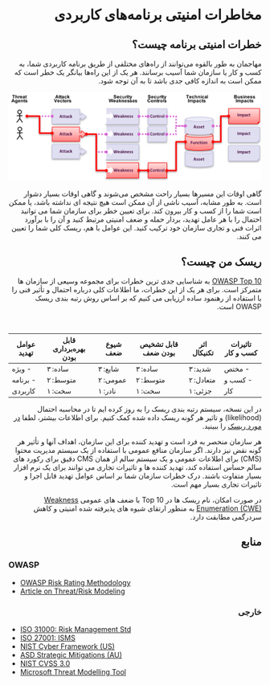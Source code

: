 # <div dir="rtl" align="right">مخاطرات امنیتی برنامه‌های کاربردی</div>

## <div dir="rtl" align="right">خطرات امنیتی برنامه چیست؟</div>

<p dir="rtl" align="right">مهاجمان به طور بالقوه می‌توانند از راه‌‌های مختلفی از طریق برنامه کاربردی شما، به کسب و کار یا سازمان شما آسیب برسانند. هر یک از این راه‌ها بیانگر یک خطر است که ممکن است به اندازه کافی جدی باشد تا به آن توجه شود.</p>

![App Security Risks](images/0x10-risk-1.png)

<p dir="rtl" align="right">گاهی اوقات این مسیرها بسیار راحت مشخص می‌شوند و گاهی اوقات بسیار دشوار است. به طور مشابه، آسیب ناشی از آن ممکن است هیچ نتیجه ای نداشته باشد، یا ممکن است شما را از کسب و کار بیرون کند. برای تعیین خطر برای سازمان شما می توانید احتمال را با هر عامل تهدید، بردار حمله و ضعف امنیتی مرتبط کنید و آن را با برآورد اثرات فنی و تجاری سازمان خود ترکیب کنید. این عوامل با هم، ریسک کلی شما را تعیین می کنند.</p>

## <div dir="rtl" align="right">ریسک من چیست؟</div>

<p dir="rtl" align="right"><a href="https://www.owasp.org/index.php/Top10">OWASP Top 10</a> به شناسایی جدی ترین خطرات برای مجموعه وسیعی از سازمان ها متمرکز است. برای هر یک از این خطرات، ما اطلاعات کلی درباره احتمال و تأثیر فنی را با استفاده از رهنمود ساده ارزیابی می کنیم که بر اساس روش رتبه بندی ریسک OWASP است.</p> 

| عوامل تهدید | قابل بهره‌برداری بودن | شیوع ضعف | قابل تشخیص بودن ضعف | اثر تکنیکال | تاثیرات کسب و کار |
| -- | -- | -- | -- | -- | -- |
| ویژه -   | ساده: ۳ | شایع: ۳ | ساده: ۳ | شدید: ۳ | مختص -     |
|  برنامه -  | متوسط: ۲ | عمومی: ۲ | متوسط: ۲ | متعادل: ۲ | کسب و -  |
|     کاربردی   | سخت: ۱ | نادر: ۱ | سخت: ۱ | جزئی: ۱ |     کار   |

<p dir="rtl" align="right">در این نسخه، سیستم رتبه بندی ریسک را به روز کرده ایم تا در محاسبه احتمال (likelihood) و تاثیر هر گونه ریسک داده شده کمک کنیم. برای اطلاعات بیشتر، لطفا <a href="0xc0-note-about-risks.md">در مورد ریسک</a> را ببینید.</p>

<p dir="rtl" align="right">هر سازمان منحصر به فرد است و تهدید کننده برای این سازمان، اهداف آنها و تأثیر هر گونه نقض نیز دارند. اگر سازمان منافع عمومی با استفاده از یک سیستم مدیریت محتوا (CMS) برای اطلاعات عمومی و یک سیستم سالم از همان CMS دقیق برای رکورد های سالم حساس استفاده کند،  تهدید کننده ها و تاثیرات تجاری می توانند برای یک نرم افزار بسیار متفاوت باشند. درک خطرات سازمان شما بر اساس عوامل تهدید قابل اجرا و تاثیرات تجاری بسیار مهم است.</p>

<p dir="rtl" align="right">در صورت امکان، نام ریسک ها در Top 10 با ضعف های عمومی <a href="https://cwe.mitre.org/">Weakness Enumeration (CWE)</a> به منظور ارتقای شیوه های پذیرفته شده امنیتی و کاهش سردرگمی مطابقت دارد.</p>

## <div dir="rtl" align="right">منابع</div>

### <div dir="rtl" align="right"></div>OWASP

* [OWASP Risk Rating Methodology](https://www.owasp.org/index.php/OWASP_Risk_Rating_Methodology)
* [Article on Threat/Risk Modeling](https://www.owasp.org/index.php/Threat_Risk_Modeling)

### <div dir="rtl" align="right">خارجی</div> 

* [ISO 31000: Risk Management Std](https://www.iso.org/iso-31000-risk-management.html)
* [ISO 27001: ISMS](https://www.iso.org/isoiec-27001-information-security.html)
* [NIST Cyber Framework (US)](https://www.nist.gov/cyberframework)
* [ASD Strategic Mitigations (AU)](https://www.asd.gov.au/infosec/mitigationstrategies.htm)
* [NIST CVSS 3.0](https://nvd.nist.gov/vuln-metrics/cvss/v3-calculator)
* [Microsoft Threat Modelling Tool](https://www.microsoft.com/en-us/download/details.aspx?id=49168)

